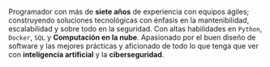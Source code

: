 Programador con más de **siete años** de experiencia con equipos ágiles; construyendo soluciones tecnológicas con énfasis en la mantenibilidad, escalabilidad y sobre todo en la seguridad. Con altas habilidades en `Python`, `Docker`, `SQL` y **Computación en la nube**. Apasionado por el buen diseño de software y las mejores prácticas y aficionado de todo lo que tenga que ver con **inteligencia artificial** y la **ciberseguridad**.